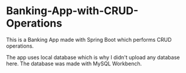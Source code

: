 # Banking-App-with-CRUD-Operations
This is a Banking App made with Spring Boot which performs CRUD operations.

The app uses local database which is why I didn't upload any database here. The database was made with MySQL Workbench.

